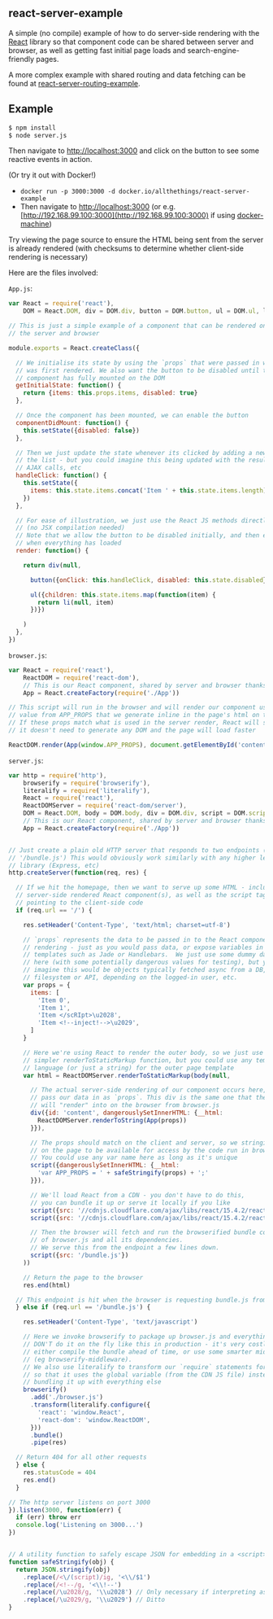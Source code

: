 react-server-example
--------------------

A simple (no compile) example of how to do server-side rendering with the
[React](http://facebook.github.io/react/) library so that component code can be
shared between server and browser, as well as getting fast initial page loads
and search-engine-friendly pages.

A more complex example with shared routing and data fetching can be found at
[react-server-routing-example](https://github.com/mhart/react-server-routing-example).

Example
-------

```sh
$ npm install
$ node server.js
```

Then navigate to [http://localhost:3000](http://localhost:3000) and
click on the button to see some reactive events in action.



(Or try it out with Docker!)
* `docker run -p 3000:3000 -d docker.io/allthethings/react-server-example`
* Then navigate to [http://localhost:3000](http://localhost:3000) (or e.g. [http://192.168.99.100:3000](http://192.168.99.100:3000) if using [docker-machine](https://docs.docker.com/toolbox/))

Try viewing the page source to ensure the HTML being sent from the server is already rendered
(with checksums to determine whether client-side rendering is necessary)

Here are the files involved:

`App.js`:
```js
var React = require('react'),
    DOM = React.DOM, div = DOM.div, button = DOM.button, ul = DOM.ul, li = DOM.li

// This is just a simple example of a component that can be rendered on both
// the server and browser

module.exports = React.createClass({

  // We initialise its state by using the `props` that were passed in when it
  // was first rendered. We also want the button to be disabled until the
  // component has fully mounted on the DOM
  getInitialState: function() {
    return {items: this.props.items, disabled: true}
  },

  // Once the component has been mounted, we can enable the button
  componentDidMount: function() {
    this.setState({disabled: false})
  },

  // Then we just update the state whenever its clicked by adding a new item to
  // the list - but you could imagine this being updated with the results of
  // AJAX calls, etc
  handleClick: function() {
    this.setState({
      items: this.state.items.concat('Item ' + this.state.items.length)
    })
  },

  // For ease of illustration, we just use the React JS methods directly
  // (no JSX compilation needed)
  // Note that we allow the button to be disabled initially, and then enable it
  // when everything has loaded
  render: function() {

    return div(null,

      button({onClick: this.handleClick, disabled: this.state.disabled}, 'Add Item'),

      ul({children: this.state.items.map(function(item) {
        return li(null, item)
      })})

    )
  },
})
```

`browser.js`:
```js
var React = require('react'),
    ReactDOM = require('react-dom'),
    // This is our React component, shared by server and browser thanks to browserify
    App = React.createFactory(require('./App'))

// This script will run in the browser and will render our component using the
// value from APP_PROPS that we generate inline in the page's html on the server.
// If these props match what is used in the server render, React will see that
// it doesn't need to generate any DOM and the page will load faster

ReactDOM.render(App(window.APP_PROPS), document.getElementById('content'))
```

`server.js`:
```js
var http = require('http'),
    browserify = require('browserify'),
    literalify = require('literalify'),
    React = require('react'),
    ReactDOMServer = require('react-dom/server'),
    DOM = React.DOM, body = DOM.body, div = DOM.div, script = DOM.script,
    // This is our React component, shared by server and browser thanks to browserify
    App = React.createFactory(require('./App'))


// Just create a plain old HTTP server that responds to two endpoints ('/' and
// '/bundle.js') This would obviously work similarly with any higher level
// library (Express, etc)
http.createServer(function(req, res) {

  // If we hit the homepage, then we want to serve up some HTML - including the
  // server-side rendered React component(s), as well as the script tags
  // pointing to the client-side code
  if (req.url == '/') {

    res.setHeader('Content-Type', 'text/html; charset=utf-8')

    // `props` represents the data to be passed in to the React component for
    // rendering - just as you would pass data, or expose variables in
    // templates such as Jade or Handlebars.  We just use some dummy data
    // here (with some potentially dangerous values for testing), but you could
    // imagine this would be objects typically fetched async from a DB,
    // filesystem or API, depending on the logged-in user, etc.
    var props = {
      items: [
        'Item 0',
        'Item 1',
        'Item </scRIpt>\u2028',
        'Item <!--inject!-->\u2029',
      ]
    }

    // Here we're using React to render the outer body, so we just use the
    // simpler renderToStaticMarkup function, but you could use any templating
    // language (or just a string) for the outer page template
    var html = ReactDOMServer.renderToStaticMarkup(body(null,

      // The actual server-side rendering of our component occurs here, and we
      // pass our data in as `props`. This div is the same one that the client
      // will "render" into on the browser from browser.js
      div({id: 'content', dangerouslySetInnerHTML: {__html:
        ReactDOMServer.renderToString(App(props))
      }}),

      // The props should match on the client and server, so we stringify them
      // on the page to be available for access by the code run in browser.js
      // You could use any var name here as long as it's unique
      script({dangerouslySetInnerHTML: {__html:
        'var APP_PROPS = ' + safeStringify(props) + ';'
      }}),

      // We'll load React from a CDN - you don't have to do this,
      // you can bundle it up or serve it locally if you like
      script({src: '//cdnjs.cloudflare.com/ajax/libs/react/15.4.2/react.min.js'}),
      script({src: '//cdnjs.cloudflare.com/ajax/libs/react/15.4.2/react-dom.min.js'}),

      // Then the browser will fetch and run the browserified bundle consisting
      // of browser.js and all its dependencies.
      // We serve this from the endpoint a few lines down.
      script({src: '/bundle.js'})
    ))

    // Return the page to the browser
    res.end(html)

  // This endpoint is hit when the browser is requesting bundle.js from the page above
  } else if (req.url == '/bundle.js') {

    res.setHeader('Content-Type', 'text/javascript')

    // Here we invoke browserify to package up browser.js and everything it requires.
    // DON'T do it on the fly like this in production - it's very costly -
    // either compile the bundle ahead of time, or use some smarter middleware
    // (eg browserify-middleware).
    // We also use literalify to transform our `require` statements for React
    // so that it uses the global variable (from the CDN JS file) instead of
    // bundling it up with everything else
    browserify()
      .add('./browser.js')
      .transform(literalify.configure({
        'react': 'window.React',
        'react-dom': 'window.ReactDOM',
      }))
      .bundle()
      .pipe(res)

  // Return 404 for all other requests
  } else {
    res.statusCode = 404
    res.end()
  }

// The http server listens on port 3000
}).listen(3000, function(err) {
  if (err) throw err
  console.log('Listening on 3000...')
})


// A utility function to safely escape JSON for embedding in a <script> tag
function safeStringify(obj) {
  return JSON.stringify(obj)
    .replace(/<\/(script)/ig, '<\\/$1')
    .replace(/<!--/g, '<\\!--')
    .replace(/\u2028/g, '\\u2028') // Only necessary if interpreting as JS, which we do
    .replace(/\u2029/g, '\\u2029') // Ditto
}
```
